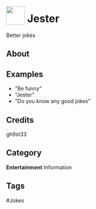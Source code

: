 # <img src="https://raw.githack.com/FortAwesome/Font-Awesome/master/svgs/solid/robot.svg" card_color="#22A7F0" width="50" height="50" style="vertical-align:bottom"/> Jester
Better jokes

## About


## Examples
* "Be funny"
* "Jester"
* "Do you know any good jokes"

## Credits
gh9st33

## Category
**Entertainment**
Information

## Tags
#Jokes

